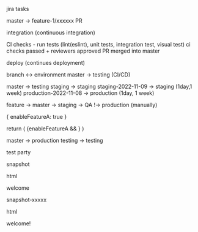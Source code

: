 jira tasks

master -> feature-1/xxxxxx
PR

integration (continuous integration)

CI checks - run tests (lint(eslint), unit tests, integration test, visual test)
ci checks passed + reviewers approved
PR merged into master

deploy (continues deployment)

branch <-> environment
master -> testing (CI/CD)

master -> testing
staging -> staging
staging-2022-11-09 -> staging (1day,1 week)
production-2022-11-08 -> production (1day, 1 week)

feature -> master -> staging -> QA !-> production (manually)

{
enableFeatureA: true
}

return (
{enableFeatureA && <Component />}
)

master -> production
testing -> testing

test party

snapshot

html

<div class="">
  welcome
</div>

snapshot-xxxxx

html

<div class="">
  welcome!
</div>
